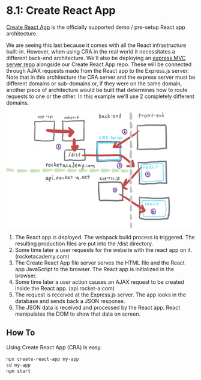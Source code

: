 # 8.1: Create React App

[Create React App](https://create-react-app.dev/) is the officially supported demo / pre-setup React app architecture.

We are seeing this last because it comes with all the React infrastructure built-in. However, when using CRA in the real world it necessitates a different back-end architecture. We'll also be deploying an [express MVC server repo](https://github.com/rocketacademy/base-mvc-swe1) alongside our Create React App repo. These will be connected through AJAX requests made from the React app to the Express.js server. Note that in this architecture the CRA server and the express server must be different domains or sub-domains or, if they were on the same domain, another piece of architecture would be built that determines how to route requests to one or the other. In this example we'll use 2 completely different domains.

![](../.gitbook/assets/cra-arch-2.jpg)

1. The React app is deployed. The webpack build process is triggered. The resulting production files are put into the /dist directory.
2. Some time later a user requests for the website with the react app on it. \(rocketacademy.com\)
3. The Create React App file server serves the HTML file and the React app JavaScript to the browser. The React app is initialized in the browser.
4. Some time later a user action causes an AJAX request to be created inside the React app. \(api.rocket-a.com\)
5. The request is received at the Express.js server. The app looks in the database and sends back a JSON response.
6. The JSON data is received and processed by the React app. React manipulates the DOM to show that data on screen.

## How To

Using Create React App \(CRA\) is easy.

```text
npx create-react-app my-app
cd my-app
npm start
```



